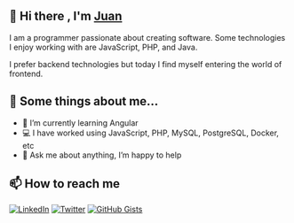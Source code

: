 
## 👋 Hi there , I'm [Juan](https://github.com/JuanGomez31) 

I am a programmer passionate about creating software. Some technologies I enjoy working with are JavaScript, PHP, and Java.

I prefer backend technologies but today I find myself entering the world of frontend.


## 📖 Some things about me...

- 🌱 I’m currently learning Angular
- 💻 I have worked using JavaScript, PHP, MySQL, PostgreSQL, Docker, etc
- 💬 Ask me about anything, I’m happy to help

## 📫 How to reach me

[![LinkedIn](https://img.shields.io/badge/-Juan%20Antonio%20G%C3%B3mez%20M%C3%A9ndez-0077B5?style=flat&amp;logo=Linkedin&amp;logoColor=white)](https://www.linkedin.com/in/juangomez31/)
[![Twitter](https://img.shields.io/twitter/url?label=@Gomez31Juan&amp;style=social&url=https://twitter.com/Gomez31Juan)](https://twitter.com/gomez31Juan/)
[![GitHub Gists](https://img.shields.io/badge/-GitHub%20Gist-181717?style=flat&amp;logo=GitHub&amp;logoColor=white)](https://gist.github.com/juangomez31)
